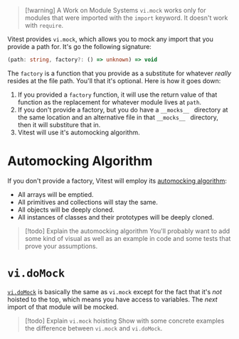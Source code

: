 > \[!warning\] A Work on Module Systems
> `vi.mock` works only for modules that were imported with the `import` keyword. It doesn't work with `require`.

Vitest provides `vi.mock`, which allows you to mock any import that you provide a path for. It's go the following signature:

```ts
(path: string, factory?: () => unknown) => void
```

The `factory` is a function that you provide as a substitute for whatever _really_ resides at the file path. You'll that it's optional. Here is how it goes down:

1. If you provided a `factory` function, it will use the return value of that function as the replacement for whatever module lives at `path`.
1. If you don't provide a factory, but you do have a `__mocks__ ` directory at the same location and an alternative file in that `__mocks__ ` directory, then it will substiture that in.
1. Vitest will use it's automocking algorithm.

# Automocking Algorithm

If you don't provide a factory, Vitest will employ its [automocking algorithm](https://vitest.dev/guide/mocking.html#automocking-algorithm):

- All arrays will be emptied.
- All primitives and collections will stay the same.
- All objects will be deeply cloned.
- All instances of classes and their prototypes will be deeply cloned.

> \[!todo\] Explain the automocking algorithm
> You'll probably want to add some kind of visual as well as an example in code and some tests that prove your assumptions.

# `vi.doMock`

[`vi.doMock`](https://vitest.dev/api/vi.html#vi-domock) is basically the same as `vi.mock` except for the fact that it's _not_ hoisted to the top, which means you have access to variables. The _next_ import of that module will be mocked.

> \[!todo\] Explain `vi.mock` hoisting
> Show with some concrete examples the difference between `vi.mock` and `vi.doMock`.
